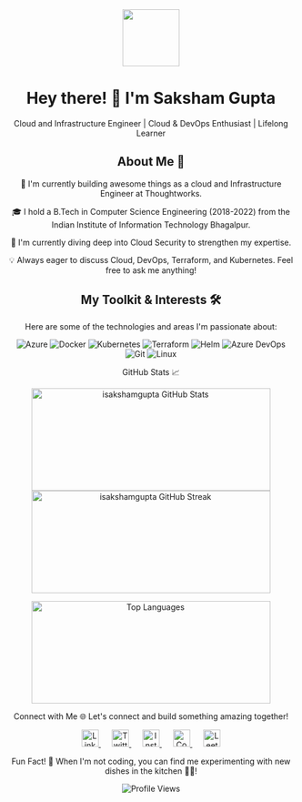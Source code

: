 <div align="center">
<img src="https://media4.giphy.com/media/v1.Y2lkPTc5MGI3NjExcG54bmp3b3JqbHV3bmF1Z3lsaGtlNTIxbHJua2ExdjdwdTA0czUyYSZlcD12MV9pbnRlcm5hbF9naWZfYnlfaWQmY3Q9Zw/huJEYlQEr3SBq/giphy.gif" width="100"/> 
<!-- fix this -->
<!-- the above image src this is coming like this content is not avaiable change to something meaningful -->
<div align="center">
<h1 align="center">Hey there! 👋 I'm Saksham Gupta</h1>
<p align="center">Cloud and Infrastructure Engineer | Cloud & DevOps Enthusiast | Lifelong Learner</p>
</div>

<h2 align="center">About Me 🚀</h2>
🔭 I'm currently building awesome things as a cloud and Infrastructure Engineer at Thoughtworks.

🎓 I hold a B.Tech in Computer Science Engineering (2018-2022) from the Indian Institute of Information Technology Bhagalpur.

🌱 I'm currently diving deep into Cloud Security to strengthen my expertise.

💡 Always eager to discuss Cloud, DevOps, Terraform, and Kubernetes. Feel free to ask me anything!

<h2 align="center">My Toolkit & Interests 🛠️</h2>
Here are some of the technologies and areas I'm passionate about:

<p align="center">
<img src="https://img.shields.io/badge/Azure-%230078D4.svg?style=for-the-badge&logo=microsoft-azure&logoColor=white" alt="Azure"/>
<img src="https://img.shields.io/badge/Docker-%230db7ed.svg?style=for-the-badge&logo=docker&logoColor=white" alt="Docker"/>
<img src="https://img.shields.io/badge/Kubernetes-%23326CE5.svg?style=for-the-badge&logo=kubernetes&logoColor=white" alt="Kubernetes"/>
<img src="https://img.shields.io/badge/Terraform-%237B42BC.svg?style=for-the-badge&logo=terraform&logoColor=white" alt="Terraform"/>
<img src="https://img.shields.io/badge/Helm-%23000000.svg?style=for-the-badge&logo=helm&logoColor=white" alt="Helm"/>
<img src="https://img.shields.io/badge/Azure_DevOps-%230078D4.svg?style=for-the-badge&logo=azure-devops&logoColor=white" alt="Azure DevOps"/>
<img src="https://img.shields.io/badge/Git-%23F05032.svg?style=for-the-badge&logo=git&logoColor=white" alt="Git"/>
<img src="https://img.shields.io/badge/Linux-%23FCC624.svg?style=for-the-badge&logo=linux&logoColor=black" alt="Linux"/>
</p>
<!-- fix this -->
<!-- add for helm
add for azuredevops -->

GitHub Stats 📈
<p align="center">
<img src="https://github-readme-stats.vercel.app/api?username=isakshamgupta&show_icons=true&locale=en&theme=radical&hide_border=true" alt="isakshamgupta GitHub Stats" width="420" height="180" />
<img src="https://github-readme-streak-stats.herokuapp.com/?user=isakshamgupta&theme=radical&hide_border=true" alt="isakshamgupta GitHub Streak" width="420" height="180" />
</p>

<p align="center">
<img src="https://github-readme-stats.vercel.app/api/top-langs/?username=isakshamgupta&layout=compact&theme=radical&hide_border=true" alt="Top Languages" width="420" height="180" />
</p>

Connect with Me 🌐
Let's connect and build something amazing together!
<!-- fix this -->
<!-- all these below icons are no coming in their originl color -->

<p align="center">
<a href="https://www.linkedin.com/in/isakshamhupta/" target="_blank">
<img src="https://cdn.jsdelivr.net/npm/simple-icons@3.0.1/icons/linkedin.svg" height="30" width="30" alt="LinkedIn"/>
</a>
&nbsp;&nbsp;&nbsp;&nbsp;
<a href="https://twitter.com/Iguptasaksham" target="_blank">
<img src="https://cdn.jsdelivr.net/npm/simple-icons@3.0.1/icons/twitter.svg" height="30" width="30" alt="Twitter"/>
</a>
&nbsp;&nbsp;&nbsp;&nbsp;
<a href="https://www.instagram.com/isakshamgupta" target="_blank">
<img src="https://cdn.jsdelivr.net/npm/simple-icons@3.0.1/icons/instagram.svg" height="30" width="30" alt="Instagram"/>
</a>
&nbsp;&nbsp;&nbsp;&nbsp;
<a href="https://www.codechef.com/users/isakshamgupta" target="_blank">
<img src="https://cdn.jsdelivr.net/npm/simple-icons@3.1.0/icons/codechef.svg" height="30" width="30" alt="CodeChef"/>
</a>
&nbsp;&nbsp;&nbsp;&nbsp;
<a href="https://www.leetcode.com/isakshamgupta" target="_blank">
<img src="https://cdn.jsdelivr.net/npm/simple-icons@3.0.1/icons/leetcode.svg" height="30" width="30" alt="LeetCode"/>
</a>
</p>



Fun Fact! 🎉
When I'm not coding, you can find me experimenting with new dishes in the kitchen 🧑‍🍳!

<div align="center">
<img src="https://komarev.com/ghpvc/?username=isakshamgupta&label=Profile%20Views&color=0e75b6&style=flat" alt="Profile Views"/>
</div>